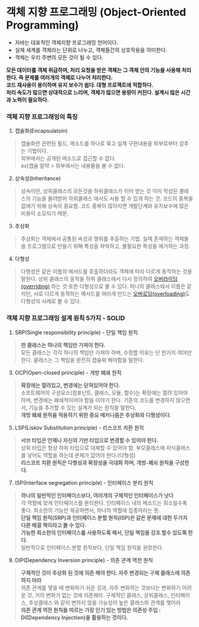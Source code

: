 # 객체 지향 프로그래밍 (Object-Oriented Programming)   
- 자바는 대표적인 객체지향 프로그래밍 언어이다.
- 실제 세계를 객체라는 단위로 나누고, 객체들간의 상호작용을 의미한다.
- 객체는 우리 주변의 모든 것이 될 수 있다.   
   
**모든 데이터를 객체 취급하며, 처리 요청을 받은 객체는 그 객체 안의 기능을 사용해 처리한다. 즉 문제를 여러개의 객체로 나누어 처리한다.**    
**코드 재사용이 용이하며 유지 보수가 쉽다. 대형 프로젝트에 적합하다.**    
**처리 속도가 많으면 상대적으로 느리며, 객체가 많으면 용량이 커진다. 설계시 많은 시간과 노력이 필요하다.**   

### 객체 지향 프로그래밍의 특징   
1. 캡슐화(Encapsulatoin)   
> 캡슐화란 관련된 필드, 메소드를 하나로 묶고 실제 구현내용을 외부로부터 감추는 기법이다.   
> 외부에서는 공개된 메소드로 접근할 수 없다.    
> ex)캡슐 알약 > 외부에서는 내용물을 볼 수 없다.
2. 상속성(Inheritance)   
> 상속이란, 상위클래스의 모든것을 하위클래스가 이어 받는 것
> 이미 작성된 클래스의 기능을 물려받아 하위클래스 에서도 사용 할 수 있게 하는 것.
> 코드의 중복을 없애기 위해 상속이 중요함. 코드 중복이 많아지면 개발단계와 유지보수에 많은 비용이 소모되기 때문.
3. 추상화   
> 추상화는 객체에서 공통된 속성과 행위를 추출하는 기법.
> 실제 존재하는 객체들을 프로그램으로 만들기 위해 특성을 파악하고, 불필요한 특성을 제거하는 과정.   
4. 다형성   
> 다형성은 같은 이름의 메서드를 호출하더라도 객체에 따라 다르게 동작하는 것을 말한다.
> 상위 클래스의 동작을 하위 클래스에서 다시 정의하여 [오버라이딩(overriding)](https://github.com/hyokker/JavaStudy/blob/main/overriding.md) 하는 것 또한 다형성으로 볼 수 있다.
> 하나의 클래스에서 이름은 같지만, 서로 다르게 동작하는 메서드를 여러개 만드는 [오버로딩(overloading)](https://github.com/hyokker/JavaStudy/blob/main/overriding.md)도 다형성의 사례로 볼 수 있다.
   
   
   
### 객체 지향 프로그래밍 설계 원칙 5가지 - SOLID   

1. SRP(Single responsibility principle) - 단일 책임 원칙   
> **한 클래스는 하나의 책임만 가져야 한다.**   
> 모든 클래스는 각각 하나의 책임만 가져야 하며, 수정할 이유는 단 한가지 여야만 한다.
> 클래스는 그 책임을 완전히 캡슐화 해야함을 말한다.   
3. OCP(Open-closed principle) - 개방 폐쇄 원칙   
> **확장에는 열려있고, 변경에는 닫혀있어야 한다.**   
> 소프트웨어의 구성요소(컴포넌트, 클래스, 모듈, 함수)는 확장에는 열려 있어야 하며, 변경에는 폐쇄적이어야 함을 이야기 한다.
> 기존의 코드를 변경하지 않으면서, 기능을 추가할 수 있는 설계가 되는 원칙을 말한다.   
> **개방 폐쇄 원칙을 적용하기 위한 중요 메커니즘은 추상화와 다형성이다.**   
5. LSP(Liskov Substitution principle) - 리스코프 치환 원칙   
> **서브 타입은 언제나 자신의 기반 타입으로 변경할 수 있어야 한다.**   
> 상위 타입은 항상 하위 타입으로 대체할 수 있어야 함.
> 부모클래스에 자식클래스를 넣어도 역할을 하는데 문제가 없어야 한다.(다형성)   
> **리스코프 치환 원칙은 다형성과 확장성을 극대화 하며, 개방-폐쇠 원칙을 구성한다.**   
7. ISP(Interface segregation principle) - 인터페이스 분리 원칙   
> **하나의 일반적인 인터페이스보다, 여러개의 구체적인 인터페이스가 낫다**   
> 각 역할에 맞게 인터페이스를 분리한다.
> 인터페이스 내의 메소드는 최소일수록 좋다. 최소한의 기능만 제공하면서, 하나의 역할에 집중하라는 뜻.   
> **단일 책임 원칙(SRP)과 인터페이스 분할 원칙(ISP)은 같은 문제에 대한 두가지 다른 해결 책이라고 볼 수 있다.**   
> **가능한 최소한의 인터페이스를 사용하도록 해서, 단일 책임을 강조 할수 있도록 한다.**   
> 일반적으로 인터페이스 분할 원칙보다, 단일 책임 원칙을 권장한다.   
9. DIP(Dependency Inversion principle) - 의존 관계 역전 원칙    
> **구체적인 것이 추상화 된 것에 의존 해야 한다. 자주 변경되는 구체 클래스에 의존하지 마라**   
> 의존 관계를 맺을 때 변화하기 쉬운 것과, 자주 변화하는 것보다는 변화하기 어려운 것, 거의 변화가 없는 것에 의존해라.
> 구체적인 클래스, 상위클래스, 인터페이스, 추상클래스 와 같이 변하지 않을 가능성이 높은 클래스와 관계를 맺어라   
> **의존 관계 역전 원칙을 따르는 가장 인기 있는 방법은 의존성 주입 : DI(Dependency Injection)을 활용하는 것이다.**   
